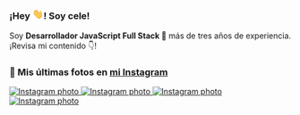 <h3>¡Hey <img src="https://raw.githubusercontent.com/ABSphreak/ABSphreak/master/gifs/Hi.gif" width="20px" decondig="async">! Soy cele!</h3>

<p>Soy <strong>Desarrollador JavaScript Full Stack 🚀</strong> más de tres años de experiencia.<br />¡Revisa mi contenido 👇!</p>

### 📸 Mis últimas fotos en [mi Instagram](https://instagram.com/cele)


<a href='https://instagram.com/p/C1UpuSGLQiG' target='_blank'>
  <img width='20%' src='https://instagram.fkiv3-1.fna.fbcdn.net/v/t51.29350-15/412513918_1325803934584302_4400498733289087214_n.jpg?stp=dst-jpg_e15&_nc_ht=instagram.fkiv3-1.fna.fbcdn.net&_nc_cat=106&_nc_ohc=lw8fPNwczaIAb6qx-RW&edm=APU89FABAAAA&ccb=7-5&oh=00_AfCk8E3tA6n441R1GF9CSNu4Pk47mMd7ByGhh4C3ml-tHw&oe=6636251D&_nc_sid=bc0c2c' alt='Instagram photo' />
</a>
<a href='https://instagram.com/p/CzMY3lzxgmx' target='_blank'>
  <img width='20%' src='https://instagram.fkiv3-1.fna.fbcdn.net/v/t51.29350-15/398916226_819142863293745_2426123683154743297_n.webp?stp=dst-jpg_e35&_nc_ht=instagram.fkiv3-1.fna.fbcdn.net&_nc_cat=109&_nc_ohc=u5tJP5ylGI8Ab4tUeeE&edm=APU89FABAAAA&ccb=7-5&oh=00_AfCmTcEkm7jqlMz9EgeguqLm26Zhxrdwt18UTiRYCKyfEw&oe=6636240C&_nc_sid=bc0c2c' alt='Instagram photo' />
</a>
<a href='https://instagram.com/p/CygbQv4uqxM' target='_blank'>
  <img width='20%' src='https://instagram.fkiv3-1.fna.fbcdn.net/v/t51.29350-15/391525959_236593062741789_5868561716480810596_n.webp?stp=dst-jpg_e35&_nc_ht=instagram.fkiv3-1.fna.fbcdn.net&_nc_cat=109&_nc_ohc=AFe-ax1rFgMAb68IiI9&edm=APU89FABAAAA&ccb=7-5&oh=00_AfDeBN35UTldEW2tzlrjoD0GtbGECAGeHShqAbMrsgGDFw&oe=66362A48&_nc_sid=bc0c2c' alt='Instagram photo' />
</a>
<a href='https://instagram.com/p/CxTmOF6vN8M' target='_blank'>
  <img width='20%' src='https://instagram.fkiv3-1.fna.fbcdn.net/v/t51.29350-15/378565944_323878180141713_8920720304536029091_n.jpg?stp=dst-jpg_e15&_nc_ht=instagram.fkiv3-1.fna.fbcdn.net&_nc_cat=109&_nc_ohc=laRVeNn71A4Ab6rl62K&edm=APU89FABAAAA&ccb=7-5&oh=00_AfAdB_7zIwQs348e4I8YEvONjD3-ReZBYLy6DrEDgSUkog&oe=66362412&_nc_sid=bc0c2c' alt='Instagram photo' />
</a>
